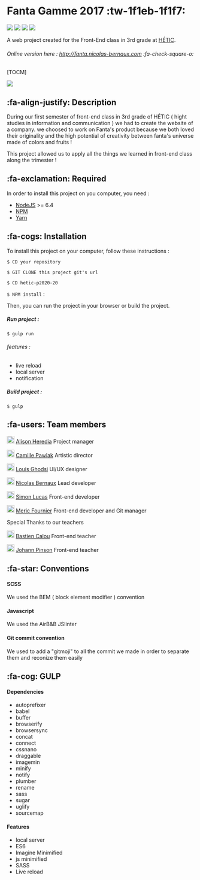 # Fanta Gamme 2017 :tw-1f1eb-1f1f7:


![](https://camo.githubusercontent.com/60dcf2177b53824e7912a6adfb3ff5e318d14ae4/68747470733a2f2f6261646765732e66726170736f66742e636f6d2f6f732f76312f6f70656e2d736f757263652e706e673f763d313033) ![](https://camo.githubusercontent.com/3b6539ac63635dcdd5579173803e560aadb0c094/68747470733a2f2f6261646765732e66726170736f66742e636f6d2f6f732f6d69742f6d69742e706e673f763d313033) ![](https://camo.githubusercontent.com/a47a8f66fe9b2e73f4e364ac938060c825dc66fb/68747470733a2f2f73656d6170686f72656170702e636f6d2f6170692f76312f70726f6a656374732f64346363613530362d393962652d343464322d623139652d3137366633366563386366312f3132383530352f62616467652e737667) ![](https://camo.githubusercontent.com/123776cca313b65f8d7acef63c681c86012d7fc6/68747470733a2f2f64617669642d646d2e6f72672f626f656e6e656d616e6e2f6261646765732e737667) 

A web project created for the Front-End class in 3rd grade at [HÉTIC](http://www.hetic.net/ "HÉTIC").



###### Online version here : http://fanta.nicolas-bernaux.com :fa-check-square-o:

[TOCM]

![](http://www.promotional-gifts.com/wp-content/uploads/2017/03/fanta-twisted-bottle-title.jpg)

##  :fa-align-justify: Description

During our first semester of front-end class in 3rd grade of HÉTIC ( hight studies in information and communication ) we had to create the website of a company. we choosed to work on Fanta's product because we both loved their originality and the high potential of creativity between fanta's universe made of colors and fruits ! 

This project allowed us to apply all the things we learned in front-end class along the trimester ! 


## :fa-exclamation:  Required


In order to install this project on you computer, you need : 
- [NodeJS](https://nodejs.org/en/ "NodeJS") >= 6.4  
- [NPM](https://www.npmjs.com/ "NPM")
- [Yarn ](https://yarnpkg.com/lang/en/ "Yarn ")

## :fa-cogs:  Installation

To install this project on your computer,  follow these instructions : 

`$ CD your repository`

`$ GIT CLONE this project git's url`

`$ CD hetic-p2020-20`

`$ NPM install` :

Then, you can run the project in your browser or build the project.

#####  Run project : 
`$ gulp run`

###### features :
- live reload
- local server
- notification

#####  Build project : 
`$ gulp`




## :fa-users:  Team members 

<img src="http://twemoji.maxcdn.com/36x36/1f46e.png" width="20" height="20">  [Alison Heredia](http://github.com/cerise24) Project manager

<img src="http://twemoji.maxcdn.com/36x36/1f3a8.png" width="20" height="20">  [Camille Pawlak](http://github.com/PawlakCamille) Artistic director

<img src="http://twemoji.maxcdn.com/36x36/1f3a8.png" width="20" height="20"> [Louis Ghodsi]() UI/UX designer

<img src="http://twemoji.maxcdn.com/36x36/1f4bb.png" width="20" height="20">  [Nicolas Bernaux]() Lead developer

<img src="http://twemoji.maxcdn.com/36x36/1f4bb.png" width="20" height="20">   [Simon Lucas](http://github.com/Reelwens) Front-end developer 

<img src="http://twemoji.maxcdn.com/36x36/1f4bb.png" width="20" height="20">  [Meric Fournier](http://github.com/MericFournier) Front-end developer and Git manager


Special Thanks to our teachers 

<img src="http://twemoji.maxcdn.com/36x36/1f451.png" width="20" height="20"> [Bastien Calou](https://github.com/bcalou) Front-end teacher

<img src="http://twemoji.maxcdn.com/36x36/1f451.png" width="20" height="20"> [Johann Pinson](https://github.com/johannpinson) Front-end teacher

## :fa-star: Conventions

#### SCSS

We used the BEM ( block element modifier ) convention

#### Javascript

We used the AirB&B JSlinter 

#### Git commit convention

We used to add a "gitmoji" to all the commit we made in order to separate them and reconize them easily 

## :fa-cog:  GULP

#### Dependencies

- autoprefixer
- babel
- buffer
- browserify
- browsersync
- concat
- connect
- cssnano
- draggable
- imagemin
- minify
- notify
- plumber
- rename
- sass
- sugar
- uglify
- sourcemap

#### Features

- local server
- ES6
- Imagine Minimified
- js minimified
- SASS
- Live reload



